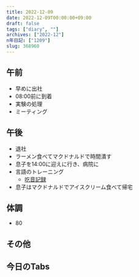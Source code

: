 ```yaml
---
title: 2022-12-09
date: 2022-12-09T00:00:00+09:00
draft: false
tags: ["diary", ""]
archives: ["2022-12"]
n年日記: ["1209"]
slug: 368960
---
```

## 午前
- 早めに出社
- 08:00前に到着
- 実験の処理
- ミーティング
## 午後
- 退社
- ラーメン食べてマクドナルドで時間潰す
- 息子を14:00に迎えに行き、病院に
- 言語のトレーニング
  - [吃音記録](https://scrapbox.io/sk85/%E5%90%83%E9%9F%B3%E8%A8%98%E9%8C%B2#639496b42cbdec0000dd847c)
- 息子はマクドナルドでアイスクリーム食べて帰宅
## 体調
- 80
## その他
## 今日のTabs